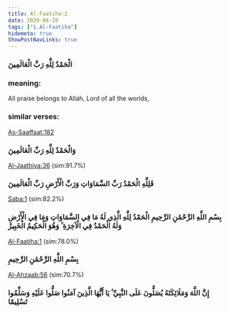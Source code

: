 ```yaml
---
title: Al-Faatiha:2
date: 2020-04-28
tags: ["1.Al-Faatiha"]
hidemeta: true 
ShowPostNavLinks: true 
---
```

### الْحَمْدُ لِلَّهِ رَبِّ الْعَالَمِينَ
### meaning: 
All praise belongs to Allah, Lord of all the worlds,
### similar verses: 

[As-Saaffaat:182](/37/182)

### وَالْحَمْدُ لِلَّهِ رَبِّ الْعَالَمِينَ

[Al-Jaathiya:36](/45/36) (sim:91.7%)

### فَلِلَّهِ الْحَمْدُ رَبِّ السَّمَاوَاتِ وَرَبِّ الْأَرْضِ رَبِّ الْعَالَمِينَ

[Saba:1](/34/1) (sim:82.2%)

### بِسْمِ اللَّهِ الرَّحْمَٰنِ الرَّحِيمِ الْحَمْدُ لِلَّهِ الَّذِي لَهُ مَا فِي السَّمَاوَاتِ وَمَا فِي الْأَرْضِ وَلَهُ الْحَمْدُ فِي الْآخِرَةِ ۚ وَهُوَ الْحَكِيمُ الْخَبِيرُ

[Al-Faatiha:1](/1/1) (sim:78.0%)

### بِسْمِ اللَّهِ الرَّحْمَٰنِ الرَّحِيمِ

[Al-Ahzaab:56](/33/56) (sim:70.7%)

### إِنَّ اللَّهَ وَمَلَائِكَتَهُ يُصَلُّونَ عَلَى النَّبِيِّ ۚ يَا أَيُّهَا الَّذِينَ آمَنُوا صَلُّوا عَلَيْهِ وَسَلِّمُوا تَسْلِيمًا
